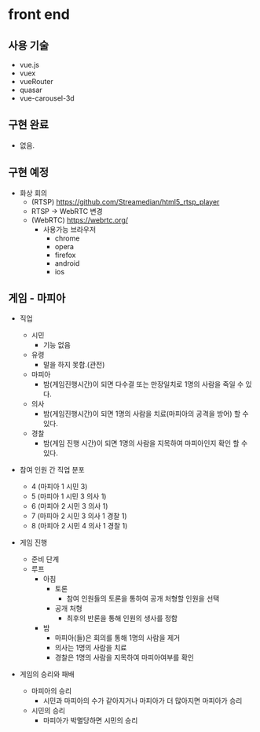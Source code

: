 # front end

## 사용 기술

- vue.js
- vuex
- vueRouter
- quasar
- vue-carousel-3d

## 구현 완료

- 없음.

## 구현 예정

- 화상 회의
  - (RTSP) <https://github.com/Streamedian/html5_rtsp_player>
  - RTSP -> WebRTC 변경
  - (WebRTC) <https://webrtc.org/>
    - 사용가능 브라우저
      - chrome
      - opera
      - firefox
      - android
      - ios

## 게임 - 마피아

- 직업

  - 시민
    - 기능 없음
  - 유령
    - 말을 하지 못함.(관전)
  - 마피아
    - 밤(게임진행시간)이 되면 다수결 또는 만장일치로 1명의 사람을 죽일 수 있다.
  - 의사
    - 밤(게임진행시간)이 되면 1명의 사람을 치료(마피아의 공격을 방어) 할 수 있다.
  - 경찰
    - 밤(게임 진행 시간)이 되면 1명의 사람을 지목하여 마피아인지 확인 할 수 있다.

- 참여 인원 간 직업 분포

  - 4 (마피아 1 시민 3)
  - 5 (마피아 1 시민 3 의사 1)
  - 6 (마피아 2 시민 3 의사 1)
  - 7 (마피아 2 시민 3 의사 1 경찰 1)
  - 8 (마피아 2 시민 4 의사 1 경찰 1)

- 게임 진행

  - 준비 단계
  - 루프
    - 아침
      - 토론
        - 참여 인원들의 토론을 통하여 공개 처형할 인원을 선택
      - 공개 처형
        - 최후의 반론을 통해 인원의 생사를 정함
    - 밤
      - 마피아(들)은 회의를 통해 1명의 사람을 제거
      - 의사는 1명의 사람을 치료
      - 경찰은 1명의 사람을 지목하여 마피아여부를 확인

- 게임의 승리와 패배
  - 마피아의 승리
    - 시민과 마피아의 수가 같아지거나 마피아가 더 많아지면 마피아가 승리
  - 시민의 승리
    - 마피아가 박멸당하면 시민의 승리
